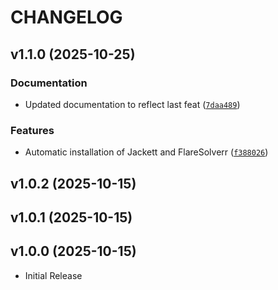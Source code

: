 # CHANGELOG

<!-- version list -->

## v1.1.0 (2025-10-25)

### Documentation

- Updated documentation to reflect last feat
  ([`7daa489`](https://github.com/well-it-wasnt-me/torrent_finder/commit/7daa4894704e25405df3a12e362db3f7906b9dcd))

### Features

- Automatic installation of Jackett and FlareSolverr
  ([`f388026`](https://github.com/well-it-wasnt-me/torrent_finder/commit/f388026e10ded663fc35e6f79b30fd8c9352ce52))


## v1.0.2 (2025-10-15)


## v1.0.1 (2025-10-15)


## v1.0.0 (2025-10-15)

- Initial Release
